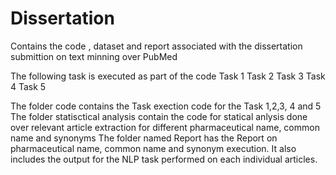 # Dissertation
Contains the code , dataset and report associated with the dissertation submittion on text minning over PubMed

The following task is executed as part of the code
Task 1
Task 2
Task 3
Task 4
Task 5

The folder code contains the Task exection code for the Task 1,2,3, 4 and 5
The folder statisctical analysis contain the code for statical anlysis done over relevant article extraction for different pharmaceutical name, common name and synonyms
The folder named Report has the Report on pharmaceutical name, common name and synonym execution. It also includes the output for the NLP task performed on each individual articles.
